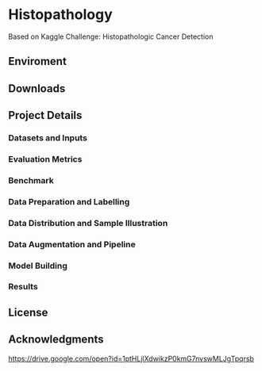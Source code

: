 # Histopathology
Based on Kaggle Challenge: Histopathologic Cancer Detection






## Enviroment

## Downloads

## Project Details

### Datasets and Inputs

### Evaluation Metrics

### Benchmark

### Data Preparation and Labelling

### Data Distribution and Sample Illustration

### Data Augmentation and Pipeline

### Model Building

### Results

## License

## Acknowledgments


https://drive.google.com/open?id=1ptHLjlXdwikzP0kmG7nvswMLJgTpqrsb
